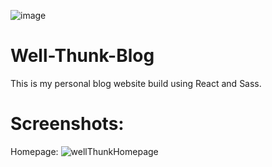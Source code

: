 ![image](https://github.com/stefvndev/car-rental/assets/131637136/14e8f8e9-f159-4fb1-aa20-2425a8e167cb)
# Well-Thunk-Blog
This is my personal blog website build using React and Sass.

# Screenshots:
Homepage:
![wellThunkHomepage](https://github.com/AndrewYturaldi/Well-Thunk-Blog/assets/131637136/84a12078-a71d-4be5-b3e9-e7c8a298dd91)
